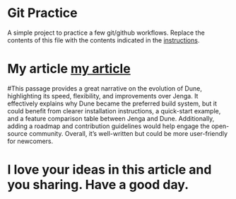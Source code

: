 # Git Practice
A simple project to practice a few git/github workflows.  Replace the contents of this file with the contents indicated in the [instructions](./instructions.md).

# My article [my article](https://blog.janestreet.com/how-we-accidentally-built-a-better-build-system-for-ocaml-index/)

#This passage provides a great narrative on the evolution of Dune, highlighting its speed, flexibility, and improvements over Jenga. It effectively explains why Dune became the preferred build system, but it could benefit from clearer installation instructions, a quick-start example, and a feature comparison table between Jenga and Dune. Additionally, adding a roadmap and contribution guidelines would help engage the open-source community. Overall, it’s well-written but could be more user-friendly for newcomers.


# I love your ideas in this article and you sharing. Have a good day.

